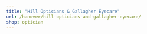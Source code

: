 ```yaml
---
title: "Hill Opticians & Gallagher Eyecare"
url: /hanover/hill-opticians-and-gallagher-eyecare/
shop: optician
---
```


